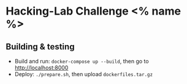 # Hacking-Lab Challenge <% name %>

## Building & testing
- Build and run: `docker-compose up --build`, then go to [http://localhost:8000](http://localhost:8000)
- Deploy: `./prepare.sh`, then upload `dockerfiles.tar.gz`
